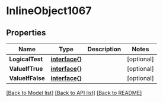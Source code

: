 # InlineObject1067

## Properties

Name | Type | Description | Notes
------------ | ------------- | ------------- | -------------
**LogicalTest** | [**interface{}**](.md) |  | [optional] 
**ValueIfTrue** | [**interface{}**](.md) |  | [optional] 
**ValueIfFalse** | [**interface{}**](.md) |  | [optional] 

[[Back to Model list]](../README.md#documentation-for-models) [[Back to API list]](../README.md#documentation-for-api-endpoints) [[Back to README]](../README.md)


